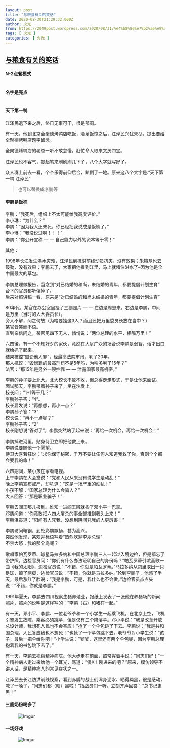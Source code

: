 ```yaml
---
layout: post
title: "与粮食有关的笑话"
date: 2020-08-30T21:29:32.000Z
author: 火光
from: https://2049post.wordpress.com/2020/08/31/%e4%b8%8e%e7%b2%ae%e9%a3%9f%e6%9c%89%e5%85%b3%e7%9a%84%e7%ac%91%e8%af%9d/
tags: [ 火光 ]
categories: [ 火光 ]
---
```

<!--1598822972000-->
[与粮食有关的笑话](https://2049post.wordpress.com/2020/08/31/%e4%b8%8e%e7%b2%ae%e9%a3%9f%e6%9c%89%e5%85%b3%e7%9a%84%e7%ac%91%e8%af%9d/)
------

<div>
<h4>N-2点餐模式</h4><figure class="wp-block-image"><img src="https://i.imgur.com/HRvpFc6.png" alt="" /></figure><h4>名字是亮点</h4><figure class="wp-block-image"><img src="https://i.imgur.com/sUwIU5G.jpg" alt="" /></figure><h4>天下第一鸭</h4><p>江泽民退下来之后，终日无事可干，很是郁闷。</p><p>有一天，他到北京全聚德烤鸭店吃饭，酒足饭饱之后，江泽民兴犹未尽，提出要给全聚德烤鸭店题字留念。</p><p>全聚德烤鸭店的老总一听不敢怠慢，赶忙命人取来文房四宝。</p><p>江泽民也不客气，提起笔来刷刷刷几下子，八个大字就写好了。</p><p>众人凑上前去一看，个个乐得前仰后合，趴倒了一地。原来这八个大字是:“天下第一鸭 江泽民”</p><blockquote class="wp-block-quote"><p>也可以替换成李鹏等</p></blockquote><h4>李鹏是饭桶</h4><p>李鹏：“我死后，组织上不太可能给我高度评价。”<br>李小琳：“为什么？”<br>李鹏：“因为我人还未死，你已经把我说成是饭桶了。”<br>李小琳：“我没说过啊！！！”<br>李鹏：“你公开宣称 — — 自己能力以外的资本等于零！”</p><p>其他：</p><p>1998年长江发生洪水灾难，江泽民到抗洪前线动员抗灾，没有效果；朱镕基也去鼓劲，没有效果；李鹏去了，大家把他推到江里，马上就堵住洪水了&#8211;因为他是全中国最大的草包。</p><p>李鹏总理做报告，当念到“对已结婚的和尚，未结婚的青年，都要提倡计划生育”<br>台下的官员都听傻掉了。<br>后来对照讲稿一看，原来是“对已结婚的和尚未结婚的青年，都要提倡计划生育”</p><p>80年代，某官在办公室里挂了三副照片 — — 左边是周恩来，右边是李鹏，中间是万里（当时的人大委员长）。<br>旁人不解，问之何故（为啥要挂这3人？而且还把万里委员长放在当中？）<br>某官皆笑而不语。<br>直到亲信问之，某官见四下无人，悄悄说：“两位总理的水平，相隔万里！”</p><p>六四後，有一个不知好歹的家伙，竟然在大庭广众的场合说李鹏是弱智，话才出口就给抓了起来。<br>结果被控“毁谤他人罪”，经最高法院审讯，判了20年。<br>那人抗议：“毁谤罪的最高刑罚不是5年吗，为啥多判了15年？”<br>法官：“那15年是另外一项控罪 — — 泄露国家最高机密。”</p><p>李鹏的孙子要上北大。北大校长不敢不收，但总得走走形式，于是让他来面试。<br>面试那天，李鹏带着孙子来了，坐在沙发上。<br>校长问：“1+1等于几？”<br>李鹏孙子答：“4”。<br>校长启发说：“再想想，再小一点？”<br>李鹏孙子答：“3”<br>校长说：“再小一点呢？”<br>李鹏孙子答：“2”<br>校长刚想说“答对了”，李鹏突然站了起来说：“再给一次机会，再给一次机会！”</p><p>李鹏掉进河里，贴身侍卫立即把他救上来。<br>李鹏说要赐他一个愿望。<br>侍卫大喜若狂说：“求你保守秘密，千万不要让任何人知道我救了你，否则个个都会要我的命！”</p><p>六四期间，某小孩在家看电视。<br>上午李鹏在大会堂说：“党和人民从来没有说学生是动乱！”<br>晚上李鹏宣布戒严，却吼道：“这是一场严重的动乱！”<br>小孩不解：“国家总理为什么会骗人？”<br>大人回答：“那是职业骗子！”</p><p>李鹏去阎王那儿报到。谁知一进阎王殿就挨了邓小平一巴掌。<br>邓质问道：“你竟敢把六四大屠杀的事全部推到我头上来！”<br>李鹏沮丧道：“阳间有人咒我，没想到阴间咒我的人更厉害！”</p><p>李鹏访问鞍钢，到处彩旗飘扬，甚为高兴。<br>突然他发现，某欢迎标语写着“热烈欢迎李朋总理”<br>不禁大怒：我的那个鸟呢？</p><p>歌唱家帕瓦罗蒂、球星马拉多纳和中国总理李鹏三人一起过入境边检，但是都忘了带护照。边检官员问：&#8221;你们有什么办法证明自己的身份吗？&#8221;帕瓦罗蒂引吭高歌一曲《我的太阳》，边检官员说：&#8221;不错，你就是帕瓦罗蒂。&#8221;马拉多纳从包里取出一只足球，颠了两脚，边检官员说：&#8221;不错，你就是马拉多纳。&#8221;轮到李鹏了，他憋了半天，最后涨红了脸说：&#8221;我是李鹏，可是，我什么也不会做。&#8221;边检官员点点头说：&#8221;不错，你就是李鹏。&#8221;</p><p>1991年夏天，李鹏去四川视察生猪养殖业，报纸上发表了一张他在养猪场的新闻照片，照片的说明是这样写的：&#8221;李鹏（右）和猪在一起。&#8221;</p><p>有一天，邓小平、李鹏、一位老爷爷和一个小学生一起乘飞机。在北京上空，飞机引擎发生故障，乘客必须跳伞，但是仅有三个降落伞。邓小平说：&#8221;我是改革开放总设计师，我想死人民也不会答应！&#8221;抢了一个伞包跳了下去。李鹏说：&#8221;我是共和国总理，人民答应我也不想死！&#8221;也抢了一个伞包跳下去。老爷爷对小学生说：&#8221;孩子，最后一把伞给你吧！&#8221;小学生说：&#8221;爷爷，这里还有两个伞包呢，因为李鹏总理抱着我的书包跳下去了。&#8221;</p><p>有一天，李鹏去视察精神病院。他大步走在前面，照常挥着手说：&#8221;同志们好！&#8221;一个精神病人走过来给他一个耳光，骂道：&#8221;傻X！刚进来的吧？&#8221;原来，模仿领导不讲人话，是精神病人的常见症状之一。</p><p>江泽民去长江防洪前线视察，看到赤膊的战士们浑身泥水、晒得黝黑，很是感动，喊了一嗓子，“同志们都（晒）黑啦！”指战员们一听，立刻齐声回答：“总书记更黑！”</p><h4>三鹿奶粉喝多了</h4><figure class="wp-block-image"><img src="https://i.imgur.com/tDcwI56.jpg" alt="Imgur" /></figure><h4>一场好戏</h4><figure class="wp-block-image"><img src="https://i.imgur.com/iRyYEg2.png" alt="Imgur" /></figure>
</div>
